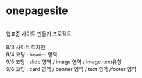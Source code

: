 # onepagesite
<br>
웹표준 사이트 만들기 프로젝트<br>
<br>
9/3 사이트 디자인 <br>
9/4 코딩 : header 영역 <br>
9/5 코딩 : slide 영역 / image 영역 / image-text유형<br>
9/6 코딩 : card 영역 / banner 영역 / text 영역 /footer 영역 <br>
